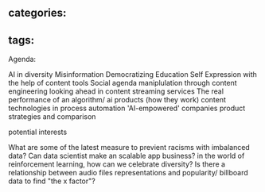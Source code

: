 categories:
  - 
tags:
  - 

Agenda:

AI in diversity
Misinformation
Democratizing Education
Self Expression with the help of content tools
Social agenda maniplulation through content engineering
looking ahead in content streaming services
The real performance of an algorithm/ ai products (how they work)
content technologies in process automation
'AI-empowered' companies product strategies and comparison

potential interests

What are some of the latest measure to previent racisms with imbalanced data?
Can data scientist make an scalable app business?
in the world of reinforcement learning, how can we celebrate diversity?
Is there a relationship between audio files representations and popularity/ billboard data to find "the x factor"?